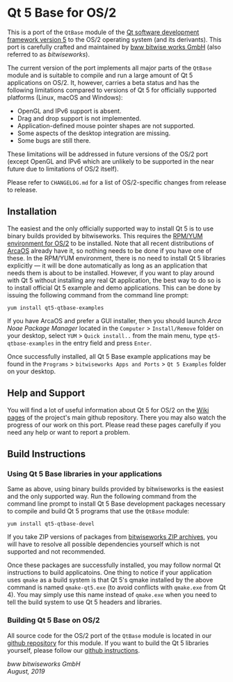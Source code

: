 # Qt 5 Base for OS/2

This is a port of the `QtBase` module of the [Qt software development framework version 5](https://www.qt.io/) to the OS/2 operating system (and its derivants). This port is carefully crafted and maintained by [bww bitwise works GmbH](https://www.bitwiseworks.com/) (also referred to as *bitwiseworks*).

The current version of the port implements all major parts of the `QtBase` module and is suitable to compile and run a large amount of Qt 5 applications on OS/2. It, however, carries a beta status and has the following limitations compared to versions of Qt 5 for officially supported platforms (Linux, macOS and Windows):

* OpenGL and IPv6 support is absent.
* Drag and drop support is not implemented.
* Application-defined mouse pointer shapes are not supported.
* Some aspects of the desktop integration are missing.
* Some bugs are still there.

These limitations will be addressed in future versions of the OS/2 port (except OpenGL and IPv6 which are unlikely to be supported in the near future due to limitations of OS/2 itself).

Please refer to `CHANGELOG.md` for a list of OS/2-specific changes from release to release.

## Installation

The easiest and the only officially supported way to install Qt 5 is to use binary builds provided by bitwiseworks. This requires the [RPM/YUM environment for OS/2](http://trac.netlabs.org/rpm/wiki) to be installed. Note that all recent distributions of [ArcaOS](https://www.arcanoae.com/arcaos/) already have it, so nothing needs to be done if you have one of these. In the RPM/YUM environment, there is no need to install Qt 5 libraries explicitly — it will be done automatically as long as an application that needs them is about to be installed. However, if you want to play around with Qt 5 without installing any real Qt application, the best way to do so is to install official Qt 5 example and demo applications. This can be done by issuing the following command from the command line prompt:

```
yum install qt5-qtbase-examples
```

If you have ArcaOS and prefer a GUI installer, then you should launch *Arca Noae Package Manager* located in the `Computer` > `Install/Remove` folder on your desktop, select `YUM` > `Quick install..` from the main menu, type `qt5-qtbase-examples` in the entry field and press `Enter`.

Once successfully installed, all Qt 5 Base example applications may be found in the `Programs` > `bitwiseworks Apps and Ports` > `Qt 5 Examples` folder on your desktop.

## Help and Support

You will find a lot of useful information about Qt 5 for OS/2 on the [Wiki pages](https://github.com/bitwiseworks/qt5-os2/wiki) of the project's main github repository. There you may also watch the progress of our work on this port. Please read these pages carefully if you need any help or want to report a problem.

## Build Instructions

### Using Qt 5 Base libraries in your applications

Same as above, using binary builds provided by bitwiseworks is the easiest and the only supported way. Run the following command from the command line prompt to install Qt 5 Base development packages necessary to compile and build Qt 5 programs that use the `QtBase` module:

```
yum install qt5-qtbase-devel
```

If you take ZIP versions of packages from [bitwiseworks ZIP archives](http://rpm.netlabs.org/release/00/zip), you will have to resolve all possible dependencies yourself which is not supported and not recommended.

Once these packages are successfully installed, you may follow normal Qt instructions to build applicatoins. One thing to notice if your application uses `qmake` as a build system is that Qt 5's qmake installed by the above command is named `qmake-qt5.exe` (to avoid conflicts with `qmake.exe` from Qt 4). You may simply use this name instead of `qmake.exe` when you need to tell the build system to use Qt 5 headers and libraries.

### Building Qt 5 Base on OS/2

All source code for the OS/2 port of the `QtBase` module is located in our [github repository](https://github.com/bitwiseworks/qtbase-os2) for this module. If you want to build the Qt 5 libraries yourself, please follow our [github instructions](https://github.com/bitwiseworks/qt5-os2/wiki/Developers#building-qt).

*bww bitwiseworks GmbH\
August, 2019*
